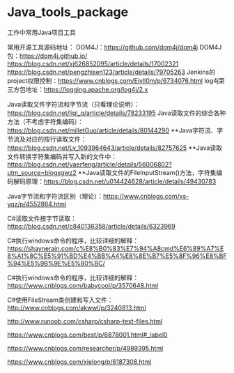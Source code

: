 # Java_tools_package
工作中常用Java项目工具

常用开源工具源码地址：
DOM4J：https://github.com/dom4j/dom4j
DOM4J包：https://dom4j.github.io/
https://blog.csdn.net/xj626852095/article/details/17002321
https://blog.csdn.net/pengzhisen123/article/details/79705263
Jenkins的project权限控制：https://www.cnblogs.com/Eivll0m/p/6734076.html
log4j第三方包地址：https://logging.apache.org/log4j/2.x

Java读取文件字符流和字节流（只看理论说明）：https://blog.csdn.net/liqi_q/article/details/78233195
Java读取文件的综合各种方法（不考虑字符集编码）：https://blog.csdn.net/milletGuo/article/details/80144290
**Java字符流、字节流及对应的按行读取文件：https://blog.csdn.net/Lv_1093964643/article/details/82757625
**Java读取文件转换字符集编码并写入新的文件中：https://blog.csdn.net/yaerfeng/article/details/56006802?utm_source=blogxgwz2
**Java读取文件的FileInputStream()方法，字符集编码解码原理：https://blog.csdn.net/u014424628/article/details/49430783

Java字节流和字符流区别（理论）：https://www.cnblogs.com/xs-yqz/p/4552864.html

C#读取文件按字节读取：https://blog.csdn.net/c840136358/article/details/6323969

C#执行windows命令的程序，比较详细的解释：https://shaynerain.com/c%E8%B0%83%E7%94%A8cmd%E6%89%A7%E8%A1%8C%E5%91%BD%E4%BB%A4%E8%8E%B7%E5%8F%96%E8%BF%94%E5%9B%9E%E5%80%BC/

C#执行windows命令的程序，比较详细的解释：https://www.cnblogs.com/babycool/p/3570648.html

C#使用FileStream类创建和写入文件：http://www.cnblogs.com/akwwl/p/3240813.html


http://www.runoob.com/csharp/csharp-text-files.html

https://www.cnblogs.com/best/p/6878001.html#_label0

https://www.cnblogs.com/researcher/p/4989395.html

https://www.cnblogs.com/xielong/p/6187308.html
